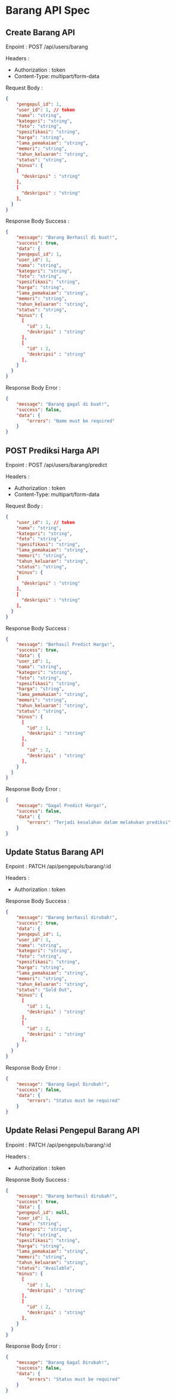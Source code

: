 # Barang API Spec

## Create Barang API

Enpoint : POST /api/users/barang

Headers :

- Authorization : token
- Content-Type: multipart/form-data

Request Body :

```json
{
	"pengepul_id": 1,
	"user_id": 1, // token
	"nama": "string",
	"kategori": "string",
	"foto": "string",
	"spesifikasi": "string",
	"harga": "string",
	"lama_pemakaian": "string",
	"memori": "string",
	"tahun_keluaran": "string",
	"status": "string",
	"minus": {
    [
      "deskripsi" : "string"
    ],
    [
      "deskripsi" : "string"
    ],
  }
}
```

Response Body Success :

```json
{
	"message": "Barang Berhasil di buat!",
	"success": true,
	"data": {
    "pengepul_id": 1,
    "user_id": 1,
    "nama": "string",
    "kategori": "string",
    "foto": "string",
    "spesifikasi": "string",
    "harga": "string",
    "lama_pemakaian": "string",
    "memori": "string",
    "tahun_keluaran": "string",
    "status": "string",
    "minus": {
      [
        "id" : 1,
        "deskripsi" : "string"
      ],
      [
        "id" : 2,
        "deskripsi" : "string"
      ],
    }
  }
}

```

Response Body Error :

```json
{
	"message": "Barang gagal di buat!",
	"success": false,
	"data": {
		"errors": "Name must be required"
	}
}
```

## POST Prediksi Harga API

Enpoint : POST /api/users/barang/predict

Headers :

- Authorization : token
- Content-Type: multipart/form-data

Request Body :

```json
{
	"user_id": 1, // token
	"nama": "string",
	"kategori": "string",
	"foto": "string",
	"spesifikasi": "string",
	"lama_pemakaian": "string",
	"memori": "string",
	"tahun_keluaran": "string",
	"status": "string",
	"minus": {
    [
      "deskripsi" : "string"
    ],
    [
      "deskripsi" : "string"
    ],
  }
}
```

Response Body Success :

```json
{
	"message": "Berhasil Predict Harga!",
	"success": true,
	"data": {
    "user_id": 1,
    "nama": "string",
    "kategori": "string",
    "foto": "string",
    "spesifikasi": "string",
    "harga": "string",
    "lama_pemakaian": "string",
    "memori": "string",
    "tahun_keluaran": "string",
    "status": "string",
    "minus": {
      [
        "id" : 1,
        "deskripsi" : "string"
      ],
      [
        "id" : 2,
        "deskripsi" : "string"
      ],
    }
  }
}

```

Response Body Error :

```json
{
	"message": "Gagal Predict Harga!",
	"success": false,
	"data": {
		"errors": "Terjadi kesalahan dalam melakukan prediksi"
	}
}
```

## Update Status Barang API

Enpoint : PATCH /api/pengepuls/barang/:id

Headers :

- Authorization : token

Response Body Success :

```json
{
	"message": "Barang berhasil dirubah!",
	"success": true,
	"data": {
    "pengepul_id": 1,
    "user_id": 1,
    "nama": "string",
    "kategori": "string",
    "foto": "string",
    "spesifikasi": "string",
    "harga": "string",
    "lama_pemakaian": "string",
    "memori": "string",
    "tahun_keluaran": "string",
    "status": "Sold Out",
    "minus": {
      [
        "id" : 1,
        "deskripsi" : "string"
      ],
      [
        "id" : 2,
        "deskripsi" : "string"
      ],
    }
  }
}

```

Response Body Error :

```json
{
	"message": "Barang Gagal Dirubah!",
	"success": false,
	"data": {
		"errors": "Status must be required"
	}
}
```

## Update Relasi Pengepul Barang API

Enpoint : PATCH /api/pengepuls/barang/:id

Headers :

- Authorization : token

Response Body Success :

```json
{
	"message": "Barang berhasil dirubah!",
	"success": true,
	"data": {
    "pengepul_id": null,
    "user_id": 1,
    "nama": "string",
    "kategori": "string",
    "foto": "string",
    "spesifikasi": "string",
    "harga": "string",
    "lama_pemakaian": "string",
    "memori": "string",
    "tahun_keluaran": "string",
    "status": "Available",
    "minus": {
      [
        "id" : 1,
        "deskripsi" : "string"
      ],
      [
        "id" : 2,
        "deskripsi" : "string"
      ],
    }
  }
}

```

Response Body Error :

```json
{
	"message": "Barang Gagal Dirubah!",
	"success": false,
	"data": {
		"errors": "Status must be required"
	}
}
```